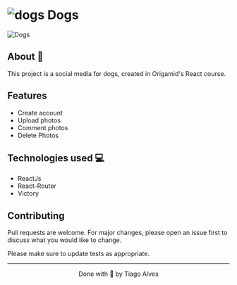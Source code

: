 # ![dogs](https://github.com/TiagoCoder2022/social-dogs/assets/119512258/613748a7-6d7c-4249-b5ac-e7b03d2533a6) Dogs 

![Dogs](https://github.com/TiagoCoder2022/social-dogs/assets/119512258/007e7b1a-51a3-4ea3-b657-979a7679adff)

## About 🧾

 This project is a social media for dogs, created in Origamid's React course.

 ## Features 

  - Create account
  - Upload photos
  - Comment photos
  - Delete Photos
  
## Technologies used 💻
  
- ReactJs
- React-Router
- Victory


## Contributing

Pull requests are welcome. For major changes, please open an issue first
to discuss what you would like to change.

Please make sure to update tests as appropriate.

---

<p align="center">Done with 💙 by Tiago Alves</p>

